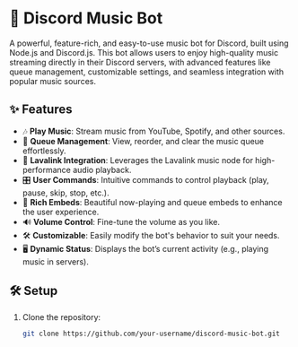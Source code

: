 # 🎵 Discord Music Bot

A powerful, feature-rich, and easy-to-use music bot for Discord, built using Node.js and Discord.js. This bot allows users to enjoy high-quality music streaming directly in their Discord servers, with advanced features like queue management, customizable settings, and seamless integration with popular music sources.

## ✨ Features

- 🎶 **Play Music**: Stream music from YouTube, Spotify, and other sources.
- 📜 **Queue Management**: View, reorder, and clear the music queue effortlessly.
- 🔄 **Lavalink Integration**: Leverages the Lavalink music node for high-performance audio playback.
- 🎛 **User Commands**: Intuitive commands to control playback (play, pause, skip, stop, etc.).
- 🌟 **Rich Embeds**: Beautiful now-playing and queue embeds to enhance the user experience.
- 🔊 **Volume Control**: Fine-tune the volume as you like.
- 🛠 **Customizable**: Easily modify the bot's behavior to suit your needs.
- 🖥 **Dynamic Status**: Displays the bot’s current activity (e.g., playing music in servers).

## 🛠️ Setup

1. Clone the repository:
   ```bash
   git clone https://github.com/your-username/discord-music-bot.git
